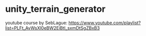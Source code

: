 # unity_terrain_generator
youtube course by SebLague: https://www.youtube.com/playlist?list=PLFt_AvWsXl0eBW2EiBtl_sxmDtSgZBxB3
